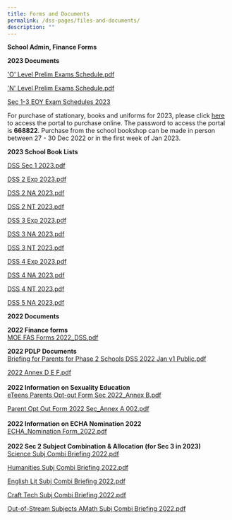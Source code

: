 ```yaml
---
title: Forms and Documents
permalink: /dss-pages/files-and-documents/
description: ""
---
```

<p><strong>School Admin, Finance Forms</strong></p>
<p><strong>2023 Documents</strong></p>
<p><a href="/files/sec%204e5n%20prelim%202023%20letter%20schedule.pdf" target="_blank" rel="noopener">'O' Level Prelim Exams Schedule.pdf</a></p>
<p><a href="/files/sec%204nant%20prelim%202023%20letter%20schedule.pdf" target="_blank" rel="noopener">'N' Level Prelim Exams Schedule.pdf</a></p>
<p><a href="/files/sec%201%20to%203%20eoy%202023%20letter%20schedule.pdf" target="_blank" rel="noopener">        <!-- /\* Font Definitions \*/ @font-face {font-family:"Cambria Math"; panose-1:2 4 5 3 5 4 6 3 2 4; mso-font-alt:"Calisto MT"; mso-font-charset:0; mso-generic-font-family:roman; mso-font-pitch:variable; mso-font-signature:-536869121 1107305727 33554432 0 415 0;} @font-face {font-family:DengXian; panose-1:2 1 6 0 3 1 1 1 1 1; mso-font-alt:|?????????????????¡ì???????????; mso-font-charset:134; mso-generic-font-family:auto; mso-font-pitch:variable; mso-font-signature:-1610612033 953122042 22 0 262159 0;} @font-face {font-family:Calibri; panose-1:2 15 5 2 2 2 4 3 2 4; mso-font-alt:Calibri; mso-font-charset:0; mso-generic-font-family:swiss; mso-font-pitch:variable; mso-font-signature:-469750017 -1073732485 9 0 511 0;} @font-face {font-family:"\\@DengXian"; panose-1:2 1 6 0 3 1 1 1 1 1; mso-font-alt:"\\@|?????????????????????????????"; mso-font-charset:134; mso-generic-font-family:auto; mso-font-pitch:variable; mso-font-signature:-1610612033 953122042 22 0 262159 0;} /\* Style Definitions \*/ p.MsoNormal, li.MsoNormal, div.MsoNormal {mso-style-unhide:no; mso-style-qformat:yes; mso-style-parent:""; margin:0in; margin-bottom:.0001pt; mso-pagination:widow-orphan; font-size:11.0pt; font-family:"Calibri",sans-serif; mso-fareast-font-family:DengXian; mso-fareast-theme-font:minor-fareast; mso-ligatures:standardcontextual;} .MsoChpDefault {mso-style-type:export-only; mso-default-props:yes; font-size:10.0pt; mso-ansi-font-size:10.0pt; mso-bidi-font-size:10.0pt;} @page WordSection1 {size:8.5in 11.0in; margin:1.0in 1.0in 1.0in 1.0in; mso-header-margin:.5in; mso-footer-margin:.5in; mso-paper-source:0;} div.WordSection1 {page:WordSection1;} --> Sec 1-3 EOY Exam Schedules 2023</a></p>
<p>For purchase of stationary, books and uniforms for 2023, please click <a href="https://dyeducation.net/">here</a> to access the portal to purchase online. The password to access the portal is <strong>668822</strong>. Purchase from the school bookshop can be made in person between 27 - 30 Dec 2022 or in the first week of Jan 2023.</p>
<p><strong>2023 School Book Lists</strong></p>
<p><a href="https://drive.google.com/file/d/1FfJred5rucl17ergvmMKJT3JULsx1mii/view">DSS Sec 1 2023.pdf</a></p>
<p><a href="https://drive.google.com/file/d/1-meA1tPWlTxQ8ox2OTgE6iTZU7U0r7FQ/view">DSS 2 Exp 2023.pdf</a></p>
<p><a href="https://drive.google.com/file/d/1vEtIEPSkTww1p8dl6o4VmISrfx9YWka6/view">DSS 2 NA 2023.pdf</a></p>
<p><a href="https://drive.google.com/file/d/1gdgEhj3PWG1uxRGJu-9Dh7JZcUarG87k/view">DSS 2 NT 2023.pdf</a></p>
<p><a href="https://drive.google.com/file/d/1megakqV83duFj9_dsnwU-awi1Z7jstv8/view">DSS 3 Exp 2023.pdf</a></p>
<p><a href="https://drive.google.com/file/d/1zMw5QK0sY20-JMWEpCucRu9sWgmYu8DC/view">DSS 3 NA 2023.pdf</a></p>
<p><a href="https://drive.google.com/file/d/1xZALMZSMqHbKsDo2aZCrmkARdzD0pDIY/view">DSS 3 NT 2023.pdf</a></p>
<p><a href="https://drive.google.com/file/d/17LGYaaY24TYl8kBrOq5OoJRAOl4oWu10/view">DSS 4 Exp 2023.pdf</a></p>
<p><a href="https://drive.google.com/file/d/1JJom4BjPCWcqMrP5v4zX9PDNosgGb8t_/view">DSS 4 NA 2023.pdf</a></p>
<p><a href="https://drive.google.com/file/d/120NIIsfj7sMX7Dh_WuL3Ofcl_gSaqV4r/view">DSS 4 NT 2023.pdf</a></p>
<p><a href="https://drive.google.com/file/d/1a44-CckE7bZAJ4dk9JNc2Tkr4el5VLSV/view">DSS 5 NA 2023.pdf</a></p>
<p><strong>2022 Documents</strong></p>
<p><strong>2022 Finance forms</strong><br><a href="/files/MOE%20FAS%20Forms%202022_DSS.pdf">MOE FAS Forms 2022_DSS.pdf</a></p>
<p><strong>2022 PDLP Documents</strong><br><a href="/files/Briefing%20for%20Parents%20for%20Phase%202%20Schools%20DSS%202022%20Jan%20v1%20Public.pdf">Briefing for Parents for Phase 2 Schools DSS 2022 Jan v1 Public.pdf</a></p>
<p><a href="/files/2022%20Annex%20D%20E%20F.pdf">2022 Annex D E F.pdf</a><br><br><strong>2022 Information on Sexuality Education<u><br></u></strong><a href="/files/eTeens%20Parents%20Opt-out%20Form%20Sec%202022_Annex%20B.pdf">eTeens Parents Opt-out Form Sec 2022_Annex B.pdf</a></p>
<p><a href="/files/Parent%20Opt%20Out%20Form%202022%20Sec_Annex%20A%20002.pdf">Parent Opt Out Form 2022 Sec_Annex A 002.pdf</a><br><br><strong>2022 Information on ECHA Nomination 2022<u><br></u></strong><a href="/files/ECHA_Nomination%20Form_2022.pdf">ECHA_Nomination Form_2022.pdf</a><br><br><strong>2022 Sec 2 Subject Combination &amp; Allocation (for Sec 3 in 2023)<u><br></u></strong><a href="/files/Science%20Subj%20Combi%20Briefing%202022.pdf">Science Subj Combi Briefing 2022.pdf</a></p>
<p><a href="/files/Humanities%20Subj%20Combi%20Briefing%202022.pdf">Humanities Subj Combi Briefing 2022.pdf</a></p>
<p><a href="/files/English%20Lit%20Subj%20Combi%20Briefing%202022.pdf">English Lit Subj Combi Briefing 2022.pdf</a></p>
<p><a href="/files/Craft%20%20Tech%20Subj%20Combi%20Briefing%202022.pdf">Craft Tech Subj Combi Briefing 2022.pdf</a></p>
<p><a href="/files/Out-of-Stream%20Subjects%20%20AMath%20Subj%20Combi%20Briefing%202022.pdf">Out-of-Stream Subjects AMath Subj Combi Briefing 2022.pdf</a></p>